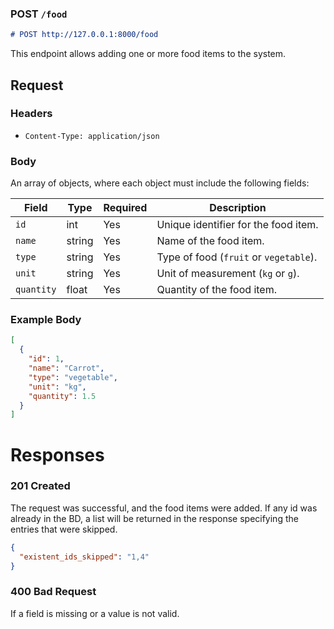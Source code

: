 ### POST `/food`

```markdown
# POST http://127.0.0.1:8000/food
```
This endpoint allows adding one or more food items to the system.

## Request

### Headers
- `Content-Type: application/json`

### Body
An array of objects, where each object must include the following fields:

| Field      | Type   | Required    | Description                           |
|------------|--------|-------------|---------------------------------------|
| `id`       | int    | Yes         | Unique identifier for the food item. |
| `name`     | string | Yes         | Name of the food item.               |
| `type`     | string | Yes         | Type of food (`fruit` or `vegetable`). |
| `unit`     | string | Yes         | Unit of measurement (`kg` or `g`).   |
| `quantity` | float  | Yes         | Quantity of the food item.           |

### Example Body
```json
[
  {
    "id": 1,
    "name": "Carrot",
    "type": "vegetable",
    "unit": "kg",
    "quantity": 1.5
  }
]
```
# Responses

### 201 Created
The request was successful, and the food items were added. If any id was already in the
BD, a list will be returned in the response specifying the entries that were skipped.

```json
{
  "existent_ids_skipped": "1,4"
}
```
### 400 Bad Request
If a field is missing or a value is not valid.